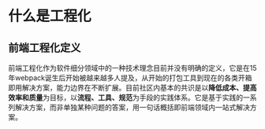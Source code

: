 # 什么是工程化

## 前端工程化定义
前端工程化作为软件细分领域中的一种技术理念目前并没有明确的定义，它是在15年webpack诞生后开始被越来越多人提及，从开始的打包工具到现在的各类开箱即用解决方案，能力边界在不断扩展。目前社区内基本的共识是以**降低成本、提高效率和质量**为目标，以**流程、工具、规范**为手段的实践体系。它是基于实践的一系列解决方案，而非单独某种问题的答案，用一句话概括即前端领域内一站式解决方案。

